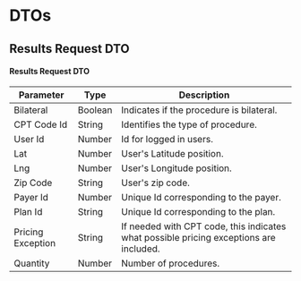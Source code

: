 # DTOs

## Results Request DTO

#### Results Request DTO
Parameter | Type | Description
--------- | ------- | -----------
Bilateral| Boolean | Indicates if the procedure is bilateral.
CPT Code Id | String | Identifies the type of procedure.
User Id | Number | Id for logged in users.
Lat | Number | User's Latitude position.
Lng | Number | User's Longitude position.
Zip Code | String | User's zip code.
Payer Id | Number | Unique Id corresponding to the payer.
Plan Id | String | Unique Id corresponding to the plan.
Pricing Exception | String | If needed with CPT code, this indicates what possible pricing exceptions are included.
Quantity | Number | Number of procedures.


